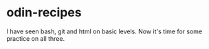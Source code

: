 # odin-recipes
I have seen bash, git and html on basic levels.
Now it's time for some practice on all three.
